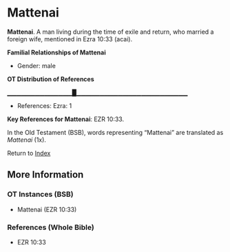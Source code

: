 # Mattenai
**Mattenai**. 
A man living during the time of exile and return, who married a foreign wife, mentioned in Ezra 10:33 (acai). 




**Familial Relationships of Mattenai**


* Gender: male


**OT Distribution of References**

▁▁▁▁▁▁▁▁▁▁▁▁▁▁█▁▁▁▁▁▁▁▁▁▁▁▁▁▁▁▁▁▁▁▁▁▁▁▁
* References: Ezra: 1



**Key References for Mattenai**: 
EZR 10:33. 


In the Old Testament (BSB), words representing “Mattenai” are translated as 
*Mattenai* (1x). 




Return to [Index](00-Index.md)

## More Information

### OT Instances (BSB)

* Mattenai (EZR 10:33)



### References (Whole Bible)

* EZR 10:33



